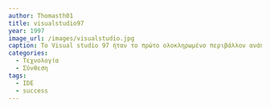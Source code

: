 ```yaml
---
author: Thomasth01
title: visualstudio97
year: 1997
image_url: /images/visualstudio.jpg
caption: Το Visual studio 97 ήταν το πρώτο ολοκληρωμένο περιβάλλον ανάπτυξης(IDE) που κυκλοφόρησε απο τη Microsoft το 1997. Συνδύαζε πολλές καινοτομίες της εποχής οι οποίες διευκόλυναν τους χρήστες σε σημαντικά έργα όπως η δυναμική δημιουργία ιστοσελιδών και η ταυτόχρονη επεξεργασία προγραμμάτων σε διάφορες γλώσσες. Αποτελεί την αφετηρία για μια σειρά απο IDE's οι οποίοι με το πέρας των ετών αφομοιώθηκαν απο το προγραμματιστικό κοινό λόγω της άνεσης που προσέφεραν στον χρήστη.
categories:
  - Τεχνολογία 
  - Σύνθεση 
tags:
  - IDE
  - success
---
```

